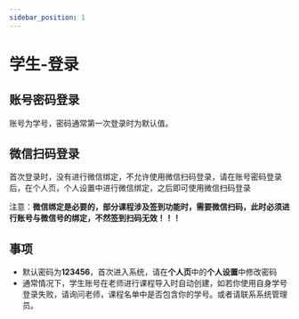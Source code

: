 ```yaml
---
sidebar_position: 1
---
```


# 学生-登录

## 账号密码登录

账号为学号，密码通常第一次登录时为默认值。

## 微信扫码登录

首次登录时，没有进行微信绑定，不允许使用微信扫码登录，请在账号密码登录后，在个人页，个人设置中进行微信绑定，之后即可使用微信扫码登录

注意：**微信绑定是必要的，部分课程涉及签到功能时，需要微信扫码，此时必须进行账号与微信号的绑定，不然签到扫码无效！！！**

## 事项

- 默认密码为**123456**，首次进入系统，请在**个人页**中的**个人设置**中修改密码
- 通常情况下，学生账号在老师进行课程导入时自动创建，如若你使用自身学号登录失败，请询问老师，课程名单中是否包含你的学号。或者请联系系统管理员。
